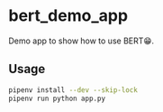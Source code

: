 # bert_demo_app

Demo app to show how to use BERT😁.

## Usage

```bash
pipenv install --dev --skip-lock
pipenv run python app.py
```
